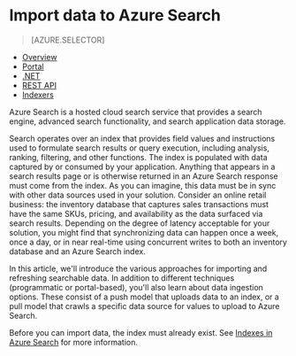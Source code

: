 <properties
	pageTitle="Data Import in Azure Search | Microsoft Azure | Hosted cloud search service"
	description="How to upload data to an index in Azure Search"
	services="search"
	documentationCenter=""
	authors="HeidiSteen"
	manager="mblythe"
	editor=""
    tags=""/>

<tags
	ms.service="search"
	ms.devlang="na"
	ms.workload="search"
	ms.topic="get-started-article"
	ms.tgt_pltfrm="na"
	ms.date="11/09/2015"
	ms.author="heidist"/>

# Import data to Azure Search
> [AZURE.SELECTOR]
- [Overview](search-what-is-data-import.md)
- [Portal](search-import-data-portal.md)
- [.NET](search-import-data-dotnet.md)
- [REST API](search-import-data-rest-api.md)
- [Indexers](search-howto-connecting-azure-sql-database-to-azure-search-using-indexers-2015-02-28.md)

Azure Search is a hosted cloud search service that provides a search engine, advanced search functionality, and search application data storage.

Search operates over an index that provides field values and instructions used to formulate search results or query execution, including analysis, ranking, filtering, and other functions. The index is populated with data captured by or consumed by your application. Anything that appears in a search results page or is otherwise returned in an Azure Search response must come from the index. As you can imagine, this data must be in sync with other data sources used in your solution. Consider an online retail business: the inventory database that captures sales transactions must have the same SKUs, pricing, and availability as the data surfaced via search results. Depending on the degree of latency acceptable for your solution, you might find that synchronizing data can happen once a week, once a day, or in near real-time using concurrent writes to both an inventory database and an Azure Search index.

In this article, we'll introduce the various approaches for importing and refreshing searchable data. In addition to different techniques (programmatic or portal-based), you'll also learn about data ingestion options. These consist of a push model that uploads data to an index, or a pull model that crawls a specific data source for values to upload to Azure Search.

Before you can import data, the index must already exist. See [Indexes in Azure Search](search-what-is-an-index.md) for more information.
